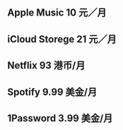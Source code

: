 ## Apple Music 10 元／月
## iCloud Storege 21 元／月
## Netflix 93 港币/月
## Spotify 9.99 美金/月
## 1Password 3.99 美金/月
